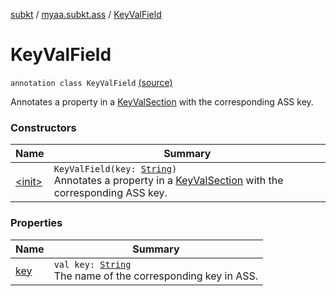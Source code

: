 [subkt](../../index.md) / [myaa.subkt.ass](../index.md) / [KeyValField](./index.md)

# KeyValField

`annotation class KeyValField` [(source)](https://github.com/Myaamori/SubKt/blob/0.1.12/src/main/kotlin/myaa/subkt/ass/parser.kt#L626)

Annotates a property in a [KeyValSection](../-key-val-section/index.md) with the corresponding ASS key.

### Constructors

| Name | Summary |
|---|---|
| [&lt;init&gt;](-init-.md) | `KeyValField(key: `[`String`](https://kotlinlang.org/api/latest/jvm/stdlib/kotlin/-string/index.html)`)`<br>Annotates a property in a [KeyValSection](../-key-val-section/index.md) with the corresponding ASS key. |

### Properties

| Name | Summary |
|---|---|
| [key](key.md) | `val key: `[`String`](https://kotlinlang.org/api/latest/jvm/stdlib/kotlin/-string/index.html)<br>The name of the corresponding key in ASS. |
